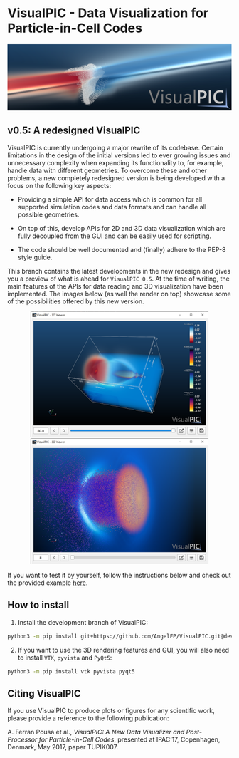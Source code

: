 # VisualPIC - Data Visualization for Particle-in-Cell Codes

![Highlight image](images/highlight_image.png)

## v0.5: A redesigned VisualPIC

VisualPIC is currently undergoing a major rewrite of its codebase. Certain limitations in the design of the initial versions led to ever growing issues and unnecessary complexity when expanding its functionality to, for example, handle data with different geometries. To overcome these and other problems, a new completely redesigned version is being developed with a focus on the following key aspects:

* Providing a simple API for data access which is common for all supported simulation codes and data formats and can handle all possible geometries.

* On top of this, develop APIs for 2D and 3D data visualization which are fully decoupled from the GUI and can be easily used for scripting.

* The code should be well documented and (finally) adhere to the PEP-8 style guide.

This branch contains the latest developments in the new redesign and gives you a preview of what is ahead for `VisualPIC 0.5`. At the time of writing, the main features of the APIs for  data reading and 3D visualization have been implemented. The images below (as well the render on top) showcase some of the possibilities offered by this new version.

<p align="center">
  <img alt="Sample image" src="images/sample_image_3d_renderer.png" width="400px" />
  <img alt="Sample image" src="images/sample_image_3d_renderer_6.png" width="400px" />
</p>

If you want to test it by yourself, follow the instructions below and check out the provided example [here](https://github.com/AngelFP/VisualPIC/tree/dev/examples/example_1).

## How to install

1) Install the development branch of VisualPIC:
```bash
python3 -m pip install git+https://github.com/AngelFP/VisualPIC.git@dev
```

2) If you want to use the 3D rendering features and GUI, you will also need to install `VTK`, `pyvista` and `PyQt5`:
```bash
python3 -m pip install vtk pyvista pyqt5
```



## Citing VisualPIC
If you use VisualPIC to produce plots or figures for any scientific work, please provide a reference to the following publication:

A. Ferran Pousa et al., *VisualPIC: A New Data Visualizer and Post-Processor for Particle-in-Cell Codes*, presented at IPAC’17, Copenhagen, Denmark, May 2017, paper TUPIK007.
